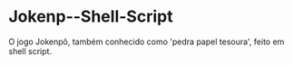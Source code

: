 # Jokenp--Shell-Script
O jogo Jokenpô, também conhecido como 'pedra papel tesoura', feito em shell script.
